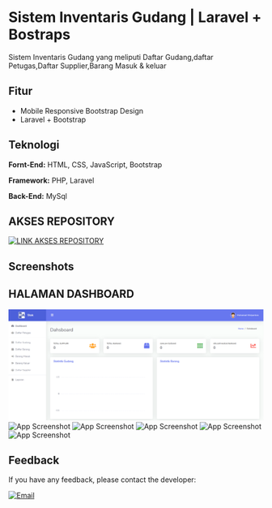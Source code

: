 
# Sistem Inventaris Gudang | Laravel + Bostraps

Sistem Inventaris Gudang yang meliputi Daftar Gudang,daftar Petugas,Daftar Supplier,Barang Masuk & keluar


## Fitur

- Mobile Responsive Bootstrap Design
- Laravel  + Bootstrap 


## Teknologi

**Fornt-End:** HTML, CSS, JavaScript, Bootstrap 

**Framework:** PHP, Laravel 

**Back-End:** MySql

## AKSES REPOSITORY

[![LINK AKSES REPOSITORY](https://img.shields.io/badge/AKSES-blue?style=for-the-badge&logo=github)](https://github.com/winnicodeofficial/sistem-asisten-dosen)



## Screenshots

## HALAMAN DASHBOARD 
![App Screenshot](screenshot/dashboard.png)
![App Screenshot](screenshoot/landing_2.png)
![App Screenshot](screenshoot/landing_3.png)
![App Screenshot](screenshoot/login_1.png)
![App Screenshot](screenshoot/register_1.png)
![App Screenshot](screenshoot/dashboard_1.png)


## Feedback

If you have any feedback, please contact the developer:

[![Email](https://img.shields.io/badge/Email-Contact%20Developer-red?style=for-the-badge&logo=mail.ru)](mailto:mikozua45@gmail.com)



